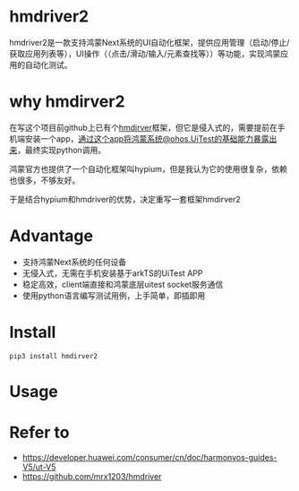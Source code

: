 # hmdriver2
hmdriver2是一款支持鸿蒙Next系统的UI自动化框架，提供应用管理（启动/停止/获取应用列表等），UI操作（（点击/滑动/输入/元素查找等））等功能，实现鸿蒙应用的自动化测试。

# why hmdirver2
在写这个项目前github上已有个[hmdirver](https://github.com/mrx1203/hmdriver)框架，但它是侵入式的，需要提前在手机端安装一个app，通过这个app将鸿蒙系统@ohos.UiTest的基础能力暴露出来，最终实现python调用。

鸿蒙官方也提供了一个自动化框架叫hypium，但是我认为它的使用很复杂，依赖也很多，不够友好。

于是结合hypium和hmdriver的优势，决定重写一套框架hmdirver2


# Advantage
- 支持鸿蒙Next系统的任何设备
- 无侵入式，无需在手机安装基于arkTS的UiTest APP
- 稳定高效，client端直接和鸿蒙底层uitest socket服务通信
- 使用python语言编写测试用例，上手简单，即插即用

# Install
```
pip3 install hmdirver2
```

# Usage



# Refer to

- https://developer.huawei.com/consumer/cn/doc/harmonyos-guides-V5/ut-V5
- https://github.com/mrx1203/hmdriver